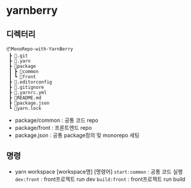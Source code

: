 # yarnberry

## 디렉터리

```
📦MonoRepo-with-YarnBerry
 ┣ 📂.git
 ┣ 📂.yarn
 ┣ 📂package
 ┃ ┣ 📂common
 ┃ ┗ 📂front
 ┣ 📜.editorconfig
 ┣ 📜.gitignore
 ┣ 📜.yarnrc.yml
 ┣ 📜README.md
 ┣ 📜package.json
 ┗ 📜yarn.lock
```

- package/common : 공통 코드 repo
- package/front : 프론트엔드 repo
- package.json : 공통 package정의 및 monorepo 세팅

## 명령

- yarn workspace [workspace명] [명령어]
  `start:common` : 공통 코드 실행
  `dev:front` : front프로젝트 run dev
  `build:front` : front프로젝트 run build

